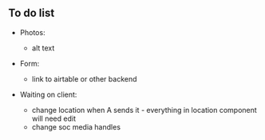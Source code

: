 ## To do list

- Photos:

  - alt text

- Form:

  - link to airtable or other backend

- Waiting on client:

  - change location when A sends it - everything in location component will need edit
  - change soc media handles
